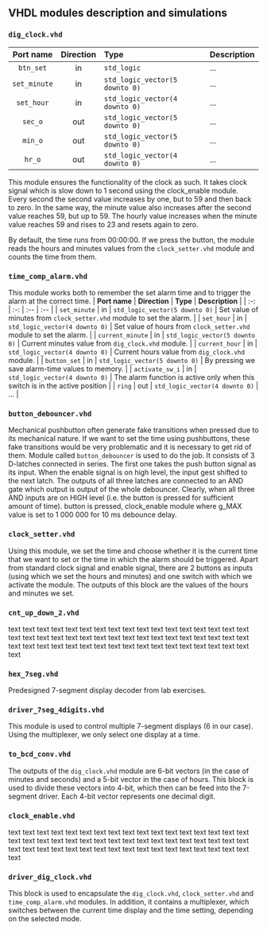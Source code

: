 ## VHDL modules description and simulations

### `dig_clock.vhd`

 | **Port name** | **Direction** | **Type** | **Description** |
 | :-: | :-: | :-- | :-- |
 | `btn_set` | in | `std_logic` | ... |
 | `set_minute` | in | `std_logic_vector(5 downto 0)` | ... |
 | `set_hour` | in | `std_logic_vector(4 downto 0)` | ... |
 | `sec_o` | out | `std_logic_vector(5 downto 0)` | ... |
 | `min_o` | out | `std_logic_vector(5 downto 0)` | ... |
 | `hr_o` | out | `std_logic_vector(4 downto 0)` | ... |
 
This module ensures the functionality of the clock as such. It takes clock signal which is slow down to 1 second using the clock_enable module. Every second the second value increases by one, but to 59 and then back to zero. In the same way, the minute value also increases after the second value reaches 59, but up to 59. The hourly value increases when the minute value reaches 59 and rises to 23 and resets again to zero.

By default, the time runs from 00:00:00. If we press the button, the module reads the hours and minutes values from the `clock_setter.vhd` module and counts the time from them.

### `time_comp_alarm.vhd`
This module works both to remember the set alarm time and to trigger the alarm at the correct time.
| **Port name** | **Direction** | **Type** | **Description** |
 | :-: | :-: | :-- | :-- |
 | `set_minute` | in | `std_logic_vector(5 downto 0)` | Set value of minutes from `clock_setter.vhd` module to set the alarm. |
 | `set_hour` | in | `std_logic_vector(4 downto 0)` | Set value of hours from `clock_setter.vhd` module to set the alarm. |
 | `current_minute` | in | `std_logic_vector(5 downto 0)` | Current minutes value from `dig_clock.vhd` module. |
 | `current_hour` | in | `std_logic_vector(4 downto 0)` | Current hours value from `dig_clock.vhd` module. |
 | `button_set` | in | `std_logic_vector(5 downto 0)` | By pressing we save alarm-time values to memory. |
 | `activate_sw_i` | in | `std_logic_vector(4 downto 0)` | The alarm function is active only when this switch is in the active position |
 | `ring` | out | `std_logic_vector(4 downto 0)` | ... |

### `button_debouncer.vhd`
Mechanical pushbutton often generate fake transitions when pressed due to its mechanical nature. If we want to set the time using pushbuttons, these fake transitions would be very problematic and it is necessary to get rid of them. Module called `button_debouncer` is used to do the job. It consists of 3 D-latches connected in series. The first one takes the push button signal as its input. When the enable signal is on high level, the input gest shifted to the next latch. The outputs of all three latches are connected to an AND gate which output is output of the whole debouncer. Clearly, when all three AND inputs are on HIGH level (i.e. the button is pressed for sufficient amount of time). button is pressed,  clock_enable module where g_MAX value is set to 1 000 000 for 10 ms debounce delay.

### `clock_setter.vhd`
Using this module, we set the time and choose whether it is the current time that we want to set or the time in which the alarm should be triggered. Apart from standard clock signal and enable signal, there are 2 buttons as inputs (using which we set the hours and minutes) and one switch with which we activate the module. The outputs of this block are the values of the hours and minutes we set.

### `cnt_up_down_2.vhd`
text text text text text text text text text text text text text text text text text text text text text text text text text text text text text text text text text text text text text text text text text text text text text text text text text text text text

### `hex_7seg.vhd`
Predesigned 7-segment display decoder from lab exercises.

### `driver_7seg_4digits.vhd`
This module is used to control multiple 7-segment displays (6 in our case). Using the multiplexer, we only select one display at a time.

### `to_bcd_conv.vhd`
The outputs of the `dig_clock.vhd` module are 6-bit vectors (in the case of minutes and seconds) and a 5-bit vector in the case of hours. This block is used to divide these vectors into 4-bit, which then can be feed into the 7-segment driver. Each 4-bit vector represents one decimal digit.

### `clock_enable.vhd`
text text text text text text text text text text text text text text text text text text text text text text text text text text text text text text text text text text text text text text text text text text text text text text text text text text text text

### `driver_dig_clock.vhd`
This block is used to encapsulate the `dig_clock.vhd`, `clock_setter.vhd` and `time_comp_alarm.vhd` modules. In addition, it contains a multiplexer, which switches between the current time display and the time setting, depending on the selected mode.

